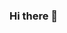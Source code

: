 ### Hi there 👋

<!--

Here are some ideas to get you started:

- 🔭 I’m currently working on ...JAVA SCRIPT
- 🌱 I’m currently learning ...JAVA SCRIPT
- 👯 I’m looking to collaborate on ...JAVA SCRIPT
- 🤔 I’m looking for help with ... GOOD MENTOR
- 💬 Ask me about ...MY SELF
- 📫 How to reach me: ... STILL NO REACH
- 😄 Pronouns: ...DEEPANSHU
- ⚡ Fun fact: ...I AM A STUDENT
-->
